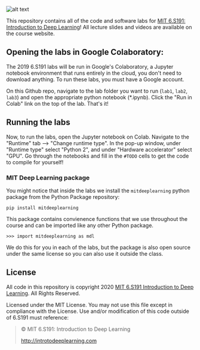 ![alt text](https://github.com/aamini/introtodeeplearning/blob/master/banner.png)

This repository contains all of the code and software labs for [MIT 6.S191: Introduction to Deep Learning](http://introtodeeplearning.com)! All lecture slides and videos are available on the course website. 


## Opening the labs in Google Colaboratory:
The 2019 6.S191 labs will be run in Google's Colaboratory, a Jupyter notebook environment that runs entirely in the cloud, you don't need to download anything. To run these labs, you must have a Google account. 

On this Github repo, navigate to the lab folder you want to run (`lab1`, `lab2`, `lab3`) and open the appropriate python notebook (\*.ipynb). Click the "Run in Colab" link on the top of the lab. That's it! 

## Running the labs
Now, to run the labs, open the Jupyter notebook on Colab. Navigate to the "Runtime" tab --> "Change runtime type". In the pop-up window, under "Runtime type" select "Python 2", and under "Hardware accelerator" select "GPU". Go through the notebooks and fill in the `#TODO` cells to get the code to compile for yourself!

### MIT Deep Learning package
You might notice that inside the labs we install the `mitdeeplearning` python package from the Python Package repository: 

`pip install mitdeeplearning`

This package contains convienence functions that we use throughout the course and can be imported like any other Python package.

`>>> import mitdeeplearning as mdl`

We do this for you in each of the labs, but the package is also open source under the same license so you can also use it outside the class. 

## License
All code in this repository is copyright 2020 [MIT 6.S191 Introduction to Deep Learning](http://introtodeeplearning.com). All Rights Reserved.
 
Licensed under the MIT License. You may not use this file except in compliance with the License. Use and/or modification of this code outside of 6.S191 must reference:

> © MIT 6.S191: Introduction to Deep Learning
>
> http://introtodeeplearning.com


